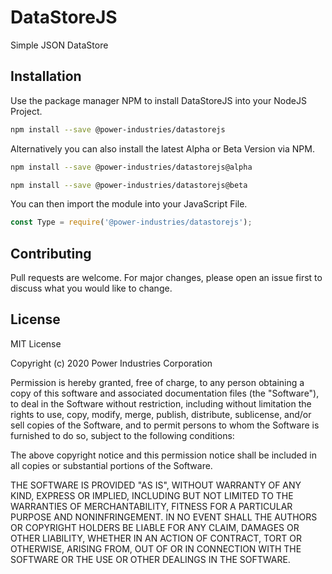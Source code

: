 # DataStoreJS

Simple JSON DataStore

## Installation

Use the package manager NPM to install DataStoreJS into your NodeJS Project.

```bash
npm install --save @power-industries/datastorejs
```

Alternatively you can also install the latest Alpha or Beta Version via NPM.

```bash
npm install --save @power-industries/datastorejs@alpha
```

```bash
npm install --save @power-industries/datastorejs@beta
```

You can then import the module into your JavaScript File.

```javascript
const Type = require('@power-industries/datastorejs');
```

## Contributing

Pull requests are welcome. For major changes, please open an issue first to discuss what you would like to change.

## License

MIT License

Copyright (c) 2020 Power Industries Corporation

Permission is hereby granted, free of charge, to any person obtaining a copy of this software and associated documentation files (the "Software"), to deal in the Software without restriction, including without limitation the rights to use, copy, modify, merge, publish, distribute, sublicense, and/or sell copies of the Software, and to permit persons to whom the Software is furnished to do so, subject to the following conditions:

The above copyright notice and this permission notice shall be included in all copies or substantial portions of the Software.

THE SOFTWARE IS PROVIDED "AS IS", WITHOUT WARRANTY OF ANY KIND, EXPRESS OR IMPLIED, INCLUDING BUT NOT LIMITED TO THE WARRANTIES OF MERCHANTABILITY, FITNESS FOR A PARTICULAR PURPOSE AND NONINFRINGEMENT. IN NO EVENT SHALL THE AUTHORS OR COPYRIGHT HOLDERS BE LIABLE FOR ANY CLAIM, DAMAGES OR OTHER LIABILITY, WHETHER IN AN ACTION OF CONTRACT, TORT OR OTHERWISE, ARISING FROM, OUT OF OR IN CONNECTION WITH THE SOFTWARE OR THE USE OR OTHER DEALINGS IN THE SOFTWARE.